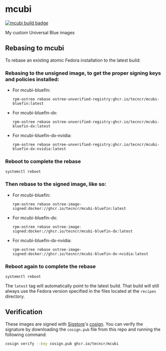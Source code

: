 # mcubi

[![mcubi build badge](https://github.com/tecncr/mcubi/actions/workflows/build.yml/badge.svg)](https://github.com/tecncr/mcubi/actions/workflows/build.yml)

My custom Universal Blue images 

## Rebasing to mcubi

To rebase an existing atomic Fedora installation to the latest build:

### Rebasing to the unsigned image, to get the proper signing keys and policies installed:

- For mcubi-bluefin:

  ```
  rpm-ostree rebase ostree-unverified-registry:ghcr.io/tecncr/mcubi-bluefin:latest
  ```

- For mcubi-bluefin-dx:

  ```
  rpm-ostree rebase ostree-unverified-registry:ghcr.io/tecncr/mcubi-bluefin-dx:latest
  ```

- For mcubi-bluefin-dx-nvidia:

  ```
  rpm-ostree rebase ostree-unverified-registry:ghcr.io/tecncr/mcubi-bluefin-dx-nvidia:latest
  ```

### Reboot to complete the rebase

  ```
  systemctl reboot
  ```

### Then rebase to the signed image, like so:

- For mcubi-bluefin:

  ```
  rpm-ostree rebase ostree-image-signed:docker://ghcr.io/tecncr/mcubi-bluefin:latest
  ```

- For mcubi-bluefin-dx:

  ```
  rpm-ostree rebase ostree-image-signed:docker://ghcr.io/tecncr/mcubi-bluefin-dx:latest
  ```

- For mcubi-bluefin-dx-nvidia:

  ```
  rpm-ostree rebase ostree-image-signed:docker://ghcr.io/tecncr/mcubi-bluefin-dx-nvidia:latest
  ```

### Reboot again to complete the rebase

  ```
  systemctl reboot
  ```

The `latest` tag will automatically point to the latest build. That build will still always use the Fedora version specified in the files located at the `recipes` directory.


## Verification

These images are signed with [Sigstore](https://www.sigstore.dev/)'s [cosign](https://github.com/sigstore/cosign). You can verify the signature by downloading the `cosign.pub` file from this repo and running the following command:

```bash
cosign verify --key cosign.pub ghcr.io/tecncr/mcubi
```
